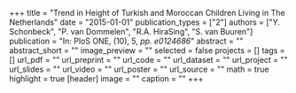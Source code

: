 +++
title = "Trend in Height of Turkish and Moroccan Children Living in The Netherlands"
date = "2015-01-01"
publication_types = ["2"]
authors = ["Y. Schonbeck", "P. van Dommelen", "R.A. HiraSing", "S. van Buuren"]
publication = "In: PloS ONE, (10), 5, _pp. e0124686_"
abstract = ""
abstract_short = ""
image_preview = ""
selected = false
projects = []
tags = []
url_pdf = ""
url_preprint = ""
url_code = ""
url_dataset = ""
url_project = ""
url_slides = ""
url_video = ""
url_poster = ""
url_source = ""
math = true
highlight = true
[header]
image = ""
caption = ""
+++
